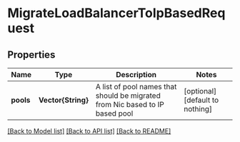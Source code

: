 # MigrateLoadBalancerToIpBasedRequest


## Properties
Name | Type | Description | Notes
------------ | ------------- | ------------- | -------------
**pools** | **Vector{String}** | A list of pool names that should be migrated from Nic based to IP based pool | [optional] [default to nothing]


[[Back to Model list]](../README.md#models) [[Back to API list]](../README.md#api-endpoints) [[Back to README]](../README.md)


